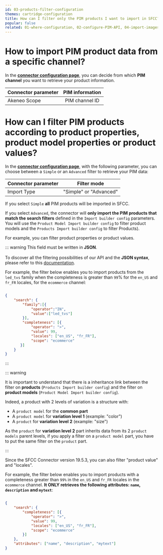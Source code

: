 ```yaml
---
id: 03-products-filter-configuration
themes: cartridge-configuration
title: How can I filter only the PIM products I want to import in SFCC?
popular: false
related: 01-where-configuration, 02-configure-PIM-API, 04-import-images-configuration, 05-mapping-configuration, 06-categories-configuration, 07-multi-storefront-configuration, 08-reference-entities
---
```


# How to import PIM product data from a specific channel?

In the [**connector configuration page**](01-where-configuration.html), you can decide from which **PIM channel** you want to retrieve your product information.

| Connector parameter   | PIM information  |
| :---------------------| :--------------: |
| Akeneo Scope          |  PIM channel ID  |

# How can I filter PIM products according to product properties, product model properties or product values?

In the [**connector configuration page**](01-where-configuration.html), with the following parameter, you can choose between a `Simple` or an `Advanced` filter to retrieve your PIM data:

| Connector parameter   | Filter mode      |
| :---------------------| :------------------: |
| Import Type           |  "Simple" or "Advanced"  |

If you select `Simple` **all** PIM products will be imported in SFCC.

If you select `Advanced`, the connector will **only import the PIM products that match the search filters** defined in the `Import builder config` parameters. You will use the `Product Model Import builder config` to filter product models and the `Products Import builder config` to filter Products).

For example, you can filter product properties or product values.

::: warning
This field must be written in **JSON**.<br>
<br>
To discover all the filtering possibilities of our API and the **JSON syntax**, please refer to this [documentation](https://api.akeneo.com/documentation/filter.html).
<br>


For example, the filter below enables you to import products from the `led_tvs` family when the completeness is greater than `99`% for the `en_US` and `fr_FR` locales, for the `ecommerce` channel:

```json

{
    "search": {
        "family":[{
            "operator":"IN",
            "value":["led_tvs"]
        }],
        "completeness": [{
            "operator": ">",
            "value": 99,
            "locales": ["en_US", "fr_FR"],
            "scope": "ecommerce"
       }]
    }
}
```
:::

::: warning

It is important to understand that there is a inheritance link between the filter on **products** (`Products Import builder config`) and the filter on **product models** (`Product Model Import builder config`).  

Indeed, a product with 2 levels of variation is a structure with:
* A `product model` for the **common part**
* A `product model` for **variation level 1** (example: "color")
* A `product` for **variation level 2** (example: "size")

As the `product` for **variation level 2** part inherits data from its 2 `product models` parent levels, if you apply a filter on a `product model` part, you have to put the same filter on the `product` part.

:::


Since the SFCC Connector version 19.5.3, you can also filter "product value" and "locales".

For example, the filter below enables you to import products with a completeness greater than `99%` in the `en_US` and `fr_FR` locales in the `ecommerce` channel. **It ONLY retrieves the following attributes: `name`, `description` and `mytext`**:

```json

{
    "search": {
        "completeness": [{
            "operator": ">",
            "value": 99,
            "locales": ["en_US", "fr_FR"],
            "scope": "ecommerce"
        }]
    },
    "attributes": ["name", "description", "mytext"]
}
```
